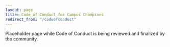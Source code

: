 ```yaml
---
layout: page
title: Code of Conduct for Campus Champions
redirect_from: "/codeofconduct"
---
```


Placeholder page while Code of Conduct is being reviewed and finalized by the community.
